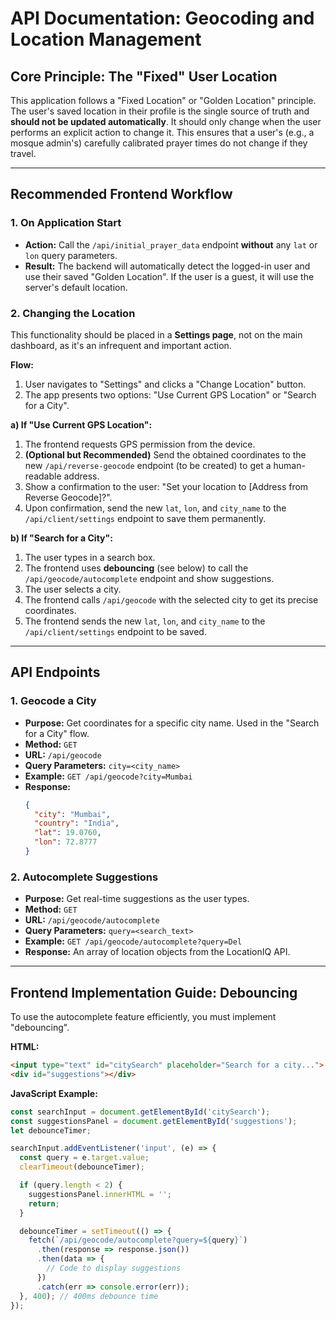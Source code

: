 # API Documentation: Geocoding and Location Management

## Core Principle: The "Fixed" User Location

This application follows a "Fixed Location" or "Golden Location" principle. The user's saved location in their profile is the single source of truth and **should not be updated automatically**. It should only change when the user performs an explicit action to change it. This ensures that a user's (e.g., a mosque admin's) carefully calibrated prayer times do not change if they travel.

---

## Recommended Frontend Workflow

### 1. On Application Start

- **Action:** Call the `/api/initial_prayer_data` endpoint **without** any `lat` or `lon` query parameters.
- **Result:** The backend will automatically detect the logged-in user and use their saved "Golden Location". If the user is a guest, it will use the server's default location.

### 2. Changing the Location

This functionality should be placed in a **Settings page**, not on the main dashboard, as it's an infrequent and important action.

**Flow:**
1.  User navigates to "Settings" and clicks a "Change Location" button.
2.  The app presents two options: "Use Current GPS Location" or "Search for a City".

**a) If "Use Current GPS Location":**
   1.  The frontend requests GPS permission from the device.
   2.  **(Optional but Recommended)** Send the obtained coordinates to the new `/api/reverse-geocode` endpoint (to be created) to get a human-readable address.
   3.  Show a confirmation to the user: "Set your location to [Address from Reverse Geocode]?".
   4.  Upon confirmation, send the new `lat`, `lon`, and `city_name` to the `/api/client/settings` endpoint to save them permanently.

**b) If "Search for a City":**
   1.  The user types in a search box.
   2.  The frontend uses **debouncing** (see below) to call the `/api/geocode/autocomplete` endpoint and show suggestions.
   3.  The user selects a city.
   4.  The frontend calls `/api/geocode` with the selected city to get its precise coordinates.
   5.  The frontend sends the new `lat`, `lon`, and `city_name` to the `/api/client/settings` endpoint to be saved.

---

## API Endpoints

### 1. Geocode a City
- **Purpose:** Get coordinates for a specific city name. Used in the "Search for a City" flow.
- **Method:** `GET`
- **URL:** `/api/geocode`
- **Query Parameters:** `city=<city_name>`
- **Example:** `GET /api/geocode?city=Mumbai`
- **Response:**
  ```json
  {
    "city": "Mumbai",
    "country": "India",
    "lat": 19.0760,
    "lon": 72.8777
  }
  ```

### 2. Autocomplete Suggestions
- **Purpose:** Get real-time suggestions as the user types.
- **Method:** `GET`
- **URL:** `/api/geocode/autocomplete`
- **Query Parameters:** `query=<search_text>`
- **Example:** `GET /api/geocode/autocomplete?query=Del`
- **Response:** An array of location objects from the LocationIQ API.

---

## Frontend Implementation Guide: Debouncing

To use the autocomplete feature efficiently, you must implement "debouncing".

**HTML:**
```html
<input type="text" id="citySearch" placeholder="Search for a city...">
<div id="suggestions"></div>
```

**JavaScript Example:**
```javascript
const searchInput = document.getElementById('citySearch');
const suggestionsPanel = document.getElementById('suggestions');
let debounceTimer;

searchInput.addEventListener('input', (e) => {
  const query = e.target.value;
  clearTimeout(debounceTimer);

  if (query.length < 2) {
    suggestionsPanel.innerHTML = '';
    return;
  }

  debounceTimer = setTimeout(() => {
    fetch(`/api/geocode/autocomplete?query=${query}`)
      .then(response => response.json())
      .then(data => {
        // Code to display suggestions
      })
      .catch(err => console.error(err));
  }, 400); // 400ms debounce time
});
```